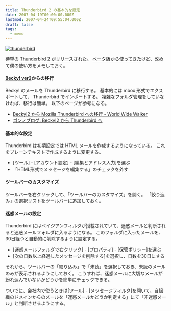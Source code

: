 ```yaml
---
title: Thunderbird 2 の基本的な設定
date: 2007-04-19T00:00:00.000Z
lastmod: 2007-04-24T09:55:04.000Z
draft: false
tags:
  - memo
---
```


[![thunderbird](https://farm1.staticflickr.com/174/465223764_f83b91f236.jpg "thunderbird")](http://www.flickr.com/photos/machu/465223764/)

待望の [Thunderbird 2 がリリース](http://www.mozilla-japan.org/products/thunderbird/)された。 [ベータ版から使ってきた](/posts/20070315/p01)けど、改めて僕の使い方をメモしておく。

#### [Becky! ver2](http://www.rimarts.co.jp/becky-j.htm)からの移行

Becky! のメールを Thunderbird に移行する。 基本的には mbox 形式でエクスポートして、 Thunderbird でインポートする。 複雑なフォルダ管理をしていなければ、移行は簡単。 以下のページが参考になる。

- [Becky!2 から Mozilla Thunderbird への移行 - World Wide Walker](http://yoosee.net/d/archives/2004/09/24/003.html)
- [ゴンノブログ: Becky!2 から Thunderbird へ](http://izumino.homeip.net/blog/gon/archives/000943.html)

#### 基本的な設定

Thunderbird は初期設定では HTML メールを作成するようになっている。 これをプレーンテキストで作成するように変更する。

- \[ツール] - \[アカウント設定] - \[編集とアドレス入力]を選ぶ
- 「HTML形式でメッセージを編集する」のチェックを外す

#### ツールバーのカスタマイズ

ツールバーを右クリックして、「ツールバーのカスタマイズ」を開く。 「絞り込み」の選択リストをツールバーに追加しておく。

#### 迷惑メールの設定

Thunderbird にはベイジアンフィルタが搭載されていて、迷惑メールと判断されると迷惑メールフォルダに入るようになる。 このフォルダに入ったメールを、30日経つと自動的に削除するように設定する。

- \[迷惑メールフォルダで右クリック] - \[プロパティ] - \[保管ポリシー]を選ぶ
- \[次の日数以上経過したメッセージを削除する]を選択し、日数を30日にする

それから、ツールバーの「絞り込み」で「未読」を選択しておき、未読のメールのみが表示されるようにしておく。 こうすれば、迷惑メールに大切なメールが紛れ込んでいないかどうかを簡単にチェックできる。

ついでに、会社内で使うときは\[ツール] - \[メッセージフィルタ]を開いて、自組織のドメインからのメールを「迷惑メールかどうか判定する」にて「非迷惑メール」と判断させるようにする。
